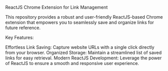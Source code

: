 ReactJS Chrome Extension for Link Management

This repository provides a robust and user-friendly ReactJS-based Chrome extension that empowers you to seamlessly save and organize links for future reference.

Key Features:

Effortless Link Saving: Capture website URLs with a single click directly from your browser.
Organized Storage: Maintain a streamlined list of saved links for easy retrieval.
Modern ReactJS Development: Leverage the power of ReactJS to ensure a smooth and responsive user experience.
